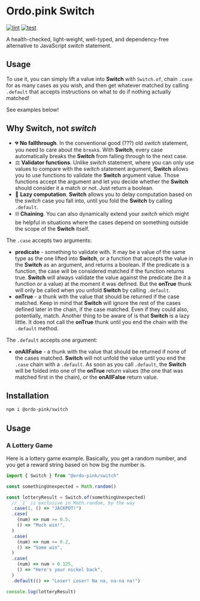 # Ordo.pink Switch

[![lint](https://github.com/ordo-pink/switch/actions/workflows/lint.yml/badge.svg)](https://github.com/ordo-pink/switch/actions/workflows/lint.yml)
[![test](https://github.com/ordo-pink/switch/actions/workflows/test.yml/badge.svg)](https://github.com/ordo-pink/switch/actions/workflows/test.yml)

A health-checked, light-weight, well-typed, and dependency-free alternative to JavaScript _switch_
statement.

## Usage

To use it, you can simply lift a value into **Switch** with `Switch.of`, chain `.case` for as many
cases as you wish, and then get whatever matched by calling `.default` that accepts instructions on
what to do if nothing actually matched!

See examples below!

## Why **Switch**, not _switch_

- 💔 **No fallthrough**. In the conventional good (???) old _switch_ statement, you need to care
  about the `break`s. With **Switch**, every case automatically breaks the **Switch** from falling
  through to the next case.
- ⚖ **Validator functions**. Unlike _switch_ statement, where you can only use values to compare
  with the _switch_ statement argument, **Switch** allows you to use functions to validate the
  **Switch** argument value. Those functions accept the argument and let you decide whether the
  **Switch** should consider it a match or not. Just return a boolean.
- 🦥 **Lazy computation**. **Switch** allows you to delay computation based on the _switch_ case you
  fall into, until you fold the **Switch** by calling `.default`.
- ⛓ **Chaining**. You can also dynamically extend your _switch_ which might be helpful in situations
  where the cases depend on something outside the scope of the **Switch** itself.

The `.case` accepts two arguments:

- **predicate** - something to validate with. It may be a value of the same type as the one lifted
  into **Switch**, or a function that accepts the value in the **Switch** as an argument, and
  returns a boolean. If the predicate is a function, the case will be considered matched if the
  function returns true. **Switch** will always validate the value against the predicate (be it a
  function or a value) at the moment it was defined. But the **onTrue** thunk will only be called
  when you unfold **Switch** by calling `.default`.
- **onTrue** - a thunk with the value that should be returned if the case matched. Keep in mind that
  **Switch** will ignore the rest of the cases defined later in the chain, if the case matched. Even
  if they could also, potentially, match. Another thing to be aware of is that **Switch** is a lazy
  little. It does not call the **onTrue** thunk until you end the chain with the `.default` method.

The `.default` accepts one argument:

- **onAllFalse** - a thunk with the value that should be returned if none of the cases matched.
  **Switch** will not unfold the value until you end the `.case` chain with a `.default`. As soon as
  you call `.default`, the **Switch** will be folded into one of the **onTrue** return values (the
  one that was matched first in the chain), or the **onAllFalse** return value.

## Installation

```sh
npm i @ordo-pink/switch
```

## Usage

### A Lottery Game

Here is a lottery game example. Basically, you get a random number, and you get a reward string
based on how big the number is.

```typescript
import { Switch } from "@ordo-pink/switch"

const somethingUnexpected = Math.random()

const lotteryResult = Switch.of(somethingUnexpected)
  // `1` is exclusive in Math.random, by the way
  .case(1, () => "JACKPOT!")
  .case(
    (num) => num >= 0.5,
    () => "Much win!",
  )
  .case(
    (num) => num >= 0.2,
    () => "Some win",
  )
  .case(
    (num) => num > 0.125,
    () => "Here's your nickel back",
  )
  .default(() => "Loser! Loser! Na na, na-na na!")

console.log(lotteryResult)
```
